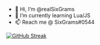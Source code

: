 - 👋 Hi, I’m @realSixGrams
- 🌱 I’m currently learning Lua/JS
- 📫 Reach me @ SixGrams#0544

[![GitHub Streak](http://github-readme-streak-stats.herokuapp.com?user=realSixGrams&theme=hacker&hide_border=true&date_format=M%20j%5B%2C%20Y%5D)](https://git.io/streak-stats)
